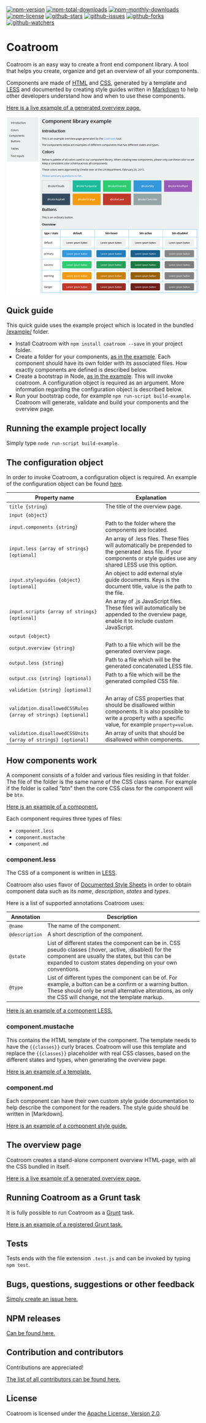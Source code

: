 [![npm-version](https://img.shields.io/npm/v/coatroom.svg)](https://www.npmjs.com/package/coatroom)
[![npm-total-downloads](https://img.shields.io/npm/dt/coatroom.svg)](https://www.npmjs.com/package/coatroom)
[![npm-monthly-downloads](https://img.shields.io/npm/dm/coatroom.svg)](https://www.npmjs.com/package/coatroom)
[![npm-license](https://img.shields.io/npm/l/coatroom.svg)](http://opensource.org/licenses/Apache-2.0)
[![github-stars](https://img.shields.io/github/stars/corgrath/coatroom.svg)](https://github.com/corgrath/coatroom/stargazers/)
[![github-issues](https://img.shields.io/github/issues/corgrath/coatroom.svg)](https://github.com/corgrath/coatroom/issues/)
[![github-forks](https://img.shields.io/github/forks/corgrath/coatroom.svg)](https://github.com/corgrath/coatroom/network/)
[![github-watchers](https://img.shields.io/github/watchers/corgrath/coatroom.svg)](https://github.com/corgrath/coatroom/watchers/)



Coatroom
========================================================================================================================
Coatroom is an easy way to create a front end component library. A tool that helps you create, organize and get an
overview of all your components.

Components are made of [HTML][technology-html] and [CSS][technology-css], generated by a template and
[LESS][technology-less] and documented by creating style guides written in [Markdown][technology-markdown] to help other
developers understand how and when to use these components.

[Here is a live example of a generated overview page.][example-overview]

![screenshot of a generated overview page example](https://raw.githubusercontent.com/corgrath/coatroom/master/assets/example-overview.png)






Quick guide
------------------------------------------------------------------------------------------------------------------------

This quick guide uses the example project which is located in the bundled [/example/][example-folder] folder.

* Install Coatroom with `npm install coatroom --save` in your project folder.
* Create a folder for your components, [as in the example](https://github.com/corgrath/coatroom/tree/master/example/input/components/). Each component should have its own folder with its associated files. How exactly components are defined is described below.
* Create a bootstrap in Node, [as in the example](https://github.com/corgrath/coatroom/blob/master/example/example.js). This will invoke coatroom. A configuration object is required as an argument. More information regarding the configuration object is described below.
* Run your bootstrap code, for example `npm run-script build-example`. Coatroom will generate, validate and build your components and the overview page.





Running the example project locally
------------------------------------------------------------------------------------------------------------------------
Simply type `node run-script build-example`.






The configuration object
------------------------------------------------------------------------------------------------------------------------
In order to invoke Coatroom, a configuration object is required. An example of the configuration object can be found [here](https://github.com/corgrath/coatroom/blob/master/example/example.js).

| Property name														| Explanation																																									|
|-------------------------------------------------------------------|-------------------------------------------------------------------------------------------------------------------------------------------------------------------------------|
| `title {string}`													| The title of the overview page.																																				|
| `input {object}`													| 																																												|
| `input.components {string}`										| Path to the folder where the components are located.																															|
| `input.less {array of strings} [optional]`						| An array of .less files. These files will automatically be prepended to the generated .less file. If your components or style guides use any shared LESS use this option.		|
| `input.styleguides {object} [optional]`							| An object to add external style guide documents. Keys is the document title, value is the path to the file.																	|
| `input.scripts {array of strings} [optional]`						| An array of .js JavaScript files. These files will automatically be appended to the overview page, enable it to include custom JavaScript.                                	|
| `output {object}`													| 																																												|
| `output.overview {string}`										| Path to a file which will be the generated overview page.																														|
| `output.less {string}`											| Path to a file which will be the generated concatenated LESS file.																											|
| `output.css {string} [optional]`									| Path to a file which will be the generated compiled CSS file.																													|
| `validation {string} [optional]`									|																																												|
| `validation.disallowedCSSRules {array of strings} [optional]`		| An array of CSS properties that should be disallowed within components. It is also possible to write a property with a specific value, for example `property=value`.			|
| `validation.disallowedCSSUnits {array of strings} [optional]`		| An array of units that should be disallowed within components.																												|





How components work
------------------------------------------------------------------------------------------------------------------------
A component consists of a folder and various files residing in that folder. The file of the folder is the same name of the
CSS class name. For example if the folder is called "btn" then the core CSS class for the component will be `btn`.

[Here is an example of a component.][example-component]

Each component requires three types of files:

* `component.less`
* `component.mustache`
* `component.md`

### component.less

The CSS of a component is written in [LESS][technology-less].

Coatroom also uses flavor of [Documented Style Sheets][technology-dss] in order to obtain component data such as its *name*, *description*, *states* and *types*.

Here is a list of supported annotations Coatroom uses:

| Annotation		| Description																																																				|
|-------------------|---------------------------------------------------------------------------------------------------------------------------------------------------------------------------------------------------------------------------|
| `@name`      		| The name of the component.																																																		|
| `@description`	| A short description of the component.																																														|
| `@state`			| List of different states the component can be in. CSS pseudo classes (:hover, :active, :disabled) for the component are usually the states, but this can be expanded to custom states depending on your own conventions.	|
| `@type`			| List of different types the component can be of. For example, a button can be a confirm or a warning button. These should only be small alternative alterations, as only the CSS will change, not the template markup.	|

[Here is an example of a component LESS.][example-component-less]

### component.mustache

This contains the HTML template of the component. The template needs to have the `{{classes}}` curly braces. Coatroom
will use this template and replace the `{{classes}}` placeholder with real CSS classes, based on the different states
and types, when generating the overview page.

[Here is an example of a template.][example-component-template]


### component.md

Each component can have their own custom style guide documentation to help describe the component for the readers. The
style guide should be written in [Markdown].

[Here is an example of a component style guide.][example-component-styleguide]





The overview page
------------------------------------------------------------------------------------------------------------------------
Coatroom creates a stand-alone component overview HTML-page, with all the CSS bundled in itself. 

[Here is a live example of a generated overview page.][example-overview]




Running Coatroom as a Grunt task
------------------------------------------------------------------------------------------------------------------------
It is fully possible to run Coatroom as a [Grunt][technology-grunt] task.

[Here is an example of a registered Grunt task.][example-bootstrap-grunt]





Tests
-----------------------------------------------------------------------------------------------------------------------
Tests ends with the file extension `.test.js` and can be invoked by typing  `npm test`.





Bugs, questions, suggestions or other feedback
-----------------------------------------------------------------------------------------------------------------------
[Simply create an issue here.][project-issues]




NPM releases
-----------------------------------------------------------------------------------------------------------------------
[Can be found here.][project-changelog]




Contribution and contributors
-----------------------------------------------------------------------------------------------------------------------
Contributions are appreciated!

[The list of all contributors can be found here.][project-contributors]





License
-----------------------------------------------------------------------------------------------------------------------
Coatroom is licensed under the [Apache License, Version 2.0](http://opensource.org/licenses/Apache-2.0).





[technology-less]:					http://lesscss.org/
[technology-markdown]:				https://daringfireball.net/projects/markdown/
[technology-dss]:					https://www.npmjs.com/package/dss/
[technology-html]:					https://en.wikipedia.org/wiki/HTML
[technology-css]:					https://en.wikipedia.org/wiki/Cascading_Style_Sheets
[technology-grunt]:					http://gruntjs.com/

[example-folder]:					https://github.com/corgrath/coatroom/tree/master/example/
[example-overview]:					http://corgrath.github.io/coatroom/example/output/components.generated.html

[example-component]:				https://github.com/corgrath/coatroom/blob/master/example/input/components/btn/
[example-bootstrap-grunt]:			https://github.com/corgrath/coatroom/blob/master/example/example-grunt-task.js
[example-component-less]:			https://github.com/corgrath/coatroom/blob/master/example/input/components/btn/btn.less
[example-component-template]:		https://github.com/corgrath/coatroom/blob/master/example/input/components/btn/btn.mustache
[example-component-styleguide]:		https://github.com/corgrath/coatroom/blob/master/example/input/components/btn/btn.md

[project-changelog]:				https://github.com/corgrath/coatroom/graphs/contributors
[project-contributors]:				https://github.com/corgrath/coatroom/blob/master/CHANGELOG.md 
[project-issues]:					https://github.com/corgrath/coatroom/issues
